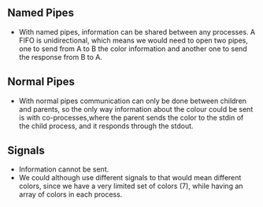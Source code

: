 ## Named Pipes

- With named pipes, information can be shared between any processes. A FIFO is unidirectional, which means we would need to open two pipes, one to send from A to B the color information and another one to send the response from B to A.

## Normal Pipes

- With normal pipes communication can only be done between children and parents, so the only way information about the colour could be sent is with co-processes,where the parent sends the color to the stdin of the child process, and it responds through the stdout.

## Signals

- Information cannot be sent.
- We could although use different signals to that would mean different colors, since we have a very limited set of colors (7), while having an array of colors in each process.
